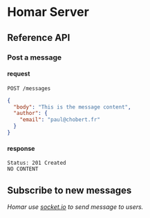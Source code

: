 # Homar Server

## Reference API

### Post a message

#### request

    POST /messages

```json
{
  "body": "This is the message content",
  "author": {
    "email": "paul@chobert.fr"
  }
}
```

#### response
    Status: 201 Created
    NO CONTENT

## Subscribe to new messages

_Homar use [socket.io](http://socket.io/) to send message to users._
